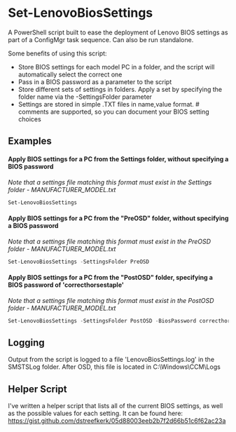 # Set-LenovoBiosSettings
A PowerShell script built to ease the deployment of Lenovo BIOS settings as part of a ConfigMgr task sequence. Can also be run standalone.

Some benefits of using this script:
* Store BIOS settings for each model PC in a folder, and the script will automatically select the correct one
* Pass in a BIOS password as a parameter to the script
* Store different sets of settings in folders. Apply a set by specifying the folder name via the -SettingsFolder parameter
* Settings are stored in simple .TXT files in name,value format. # comments are supported, so you can document your BIOS setting choices

## Examples

#### Apply BIOS settings for a PC from the Settings folder, without specifying a BIOS password
*Note that a settings file matching this format must exist in the Settings folder - MANUFACTURER_MODEL.txt*
```powershell
Set-LenovoBiosSettings
```

#### Apply BIOS settings for a PC from the "PreOSD" folder, without specifying a BIOS password
*Note that a settings file matching this format must exist in the PreOSD folder - MANUFACTURER_MODEL.txt*
```powershell
Set-LenovoBiosSettings -SettingsFolder PreOSD
```

#### Apply BIOS settings for a PC from the "PostOSD" folder, specifying a BIOS password of 'correcthorsestaple'
*Note that a settings file matching this format must exist in the PostOSD folder - MANUFACTURER_MODEL.txt*
```powershell
Set-LenovoBiosSettings -SettingsFolder PostOSD -BiosPassword correcthorsestaple
```
## Logging
Output from the script is logged to a file 'LenovoBiosSettings.log' in the SMSTSLog folder. After OSD, this file is located in C:\Windows\CCM\Logs

## Helper Script
I've written a helper script that lists all of the current BIOS settings, as well as the possible values for each setting. It can be found here:
https://gist.github.com/dstreefkerk/05d88003eeb2b7f2d66b51c6f62ac23a
